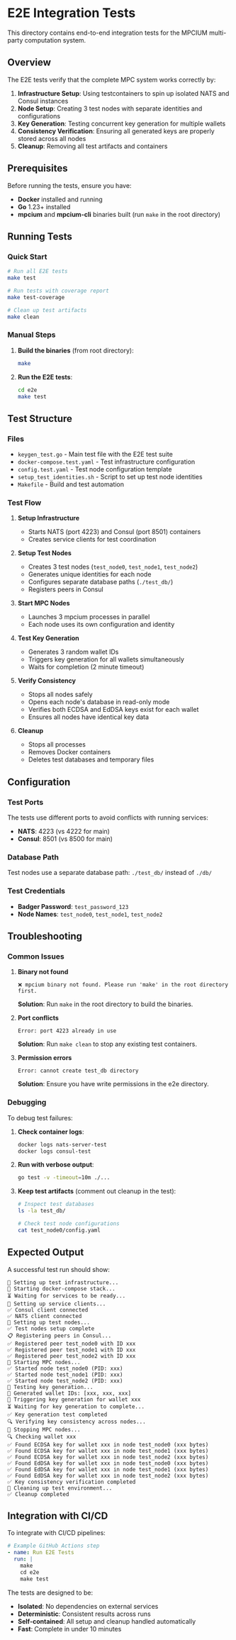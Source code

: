 # E2E Integration Tests

This directory contains end-to-end integration tests for the MPCIUM multi-party computation system.

## Overview

The E2E tests verify that the complete MPC system works correctly by:

1. **Infrastructure Setup**: Using testcontainers to spin up isolated NATS and Consul instances
2. **Node Setup**: Creating 3 test nodes with separate identities and configurations
3. **Key Generation**: Testing concurrent key generation for multiple wallets
4. **Consistency Verification**: Ensuring all generated keys are properly stored across all nodes
5. **Cleanup**: Removing all test artifacts and containers

## Prerequisites

Before running the tests, ensure you have:

- **Docker** installed and running
- **Go** 1.23+ installed
- **mpcium** and **mpcium-cli** binaries built (run `make` in the root directory)

## Running Tests

### Quick Start

```bash
# Run all E2E tests
make test

# Run tests with coverage report
make test-coverage

# Clean up test artifacts
make clean
```

### Manual Steps

1. **Build the binaries** (from root directory):
   ```bash
   make
   ```

2. **Run the E2E tests**:
   ```bash
   cd e2e
   make test
   ```

## Test Structure

### Files

- `keygen_test.go` - Main test file with the E2E test suite
- `docker-compose.test.yaml` - Test infrastructure configuration
- `config.test.yaml` - Test node configuration template
- `setup_test_identities.sh` - Script to set up test node identities
- `Makefile` - Build and test automation

### Test Flow

1. **Setup Infrastructure**
   - Starts NATS (port 4223) and Consul (port 8501) containers
   - Creates service clients for test coordination

2. **Setup Test Nodes**
   - Creates 3 test nodes (`test_node0`, `test_node1`, `test_node2`)
   - Generates unique identities for each node
   - Configures separate database paths (`./test_db/`)
   - Registers peers in Consul

3. **Start MPC Nodes**
   - Launches 3 mpcium processes in parallel
   - Each node uses its own configuration and identity

4. **Test Key Generation**
   - Generates 3 random wallet IDs
   - Triggers key generation for all wallets simultaneously
   - Waits for completion (2 minute timeout)

5. **Verify Consistency**
   - Stops all nodes safely
   - Opens each node's database in read-only mode
   - Verifies both ECDSA and EdDSA keys exist for each wallet
   - Ensures all nodes have identical key data

6. **Cleanup**
   - Stops all processes
   - Removes Docker containers
   - Deletes test databases and temporary files

## Configuration

### Test Ports

The tests use different ports to avoid conflicts with running services:

- **NATS**: 4223 (vs 4222 for main)
- **Consul**: 8501 (vs 8500 for main)

### Database Path

Test nodes use a separate database path: `./test_db/` instead of `./db/`

### Test Credentials

- **Badger Password**: `test_password_123`
- **Node Names**: `test_node0`, `test_node1`, `test_node2`

## Troubleshooting

### Common Issues

1. **Binary not found**
   ```
   ❌ mpcium binary not found. Please run 'make' in the root directory first.
   ```
   **Solution**: Run `make` in the root directory to build the binaries.

2. **Port conflicts**
   ```
   Error: port 4223 already in use
   ```
   **Solution**: Run `make clean` to stop any existing test containers.

3. **Permission errors**
   ```
   Error: cannot create test_db directory
   ```
   **Solution**: Ensure you have write permissions in the e2e directory.

### Debugging

To debug test failures:

1. **Check container logs**:
   ```bash
   docker logs nats-server-test
   docker logs consul-test
   ```

2. **Run with verbose output**:
   ```bash
   go test -v -timeout=10m ./...
   ```

3. **Keep test artifacts** (comment out cleanup in the test):
   ```bash
   # Inspect test databases
   ls -la test_db/
   
   # Check test node configurations
   cat test_node0/config.yaml
   ```

## Expected Output

A successful test run should show:

```
🚀 Setting up test infrastructure...
🐳 Starting docker-compose stack...
⏳ Waiting for services to be ready...
🔌 Setting up service clients...
✅ Consul client connected
✅ NATS client connected
🔧 Setting up test nodes...
✅ Test nodes setup complete
📋 Registering peers in Consul...
✅ Registered peer test_node0 with ID xxx
✅ Registered peer test_node1 with ID xxx  
✅ Registered peer test_node2 with ID xxx
🚀 Starting MPC nodes...
✅ Started node test_node0 (PID: xxx)
✅ Started node test_node1 (PID: xxx)
✅ Started node test_node2 (PID: xxx)
🔑 Testing key generation...
📝 Generated wallet IDs: [xxx, xxx, xxx]
🔐 Triggering key generation for wallet xxx
⏳ Waiting for key generation to complete...
✅ Key generation test completed
🔍 Verifying key consistency across nodes...
🛑 Stopping MPC nodes...
🔍 Checking wallet xxx
✅ Found ECDSA key for wallet xxx in node test_node0 (xxx bytes)
✅ Found ECDSA key for wallet xxx in node test_node1 (xxx bytes)
✅ Found ECDSA key for wallet xxx in node test_node2 (xxx bytes)
✅ Found EdDSA key for wallet xxx in node test_node0 (xxx bytes)
✅ Found EdDSA key for wallet xxx in node test_node1 (xxx bytes)
✅ Found EdDSA key for wallet xxx in node test_node2 (xxx bytes)
✅ Key consistency verification completed
🧹 Cleaning up test environment...
✅ Cleanup completed
```

## Integration with CI/CD

To integrate with CI/CD pipelines:

```yaml
# Example GitHub Actions step
- name: Run E2E Tests
  run: |
    make
    cd e2e
    make test
```

The tests are designed to be:
- **Isolated**: No dependencies on external services
- **Deterministic**: Consistent results across runs
- **Self-contained**: All setup and cleanup handled automatically
- **Fast**: Complete in under 10 minutes 